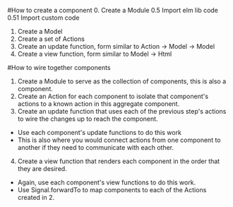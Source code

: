  #How to create a component
 0. Create a Module
 0.5 Import elm lib code
 0.51 Import custom code
 1. Create a Model
 2. Create a set of Actions
 3. Create an update function, form similar to Action -> Model -> Model
 4. Create a view function, form similar to Model -> Html


 #How to wire together components
 1. Create a Module to serve as the collection of components, this is also a component.
 2. Create an Action for each component to isolate that component's actions to a known action in this aggregate component.
 3. Create an update function that uses each of the previous step's actions to wire the changes up to reach the component.
  * Use each component's update functions to do this work
  * This is also where you would connect actions from one component to another if they need to communicate with each other.
 4. Create a view function that renders each component in the order that they are desired.
  * Again, use each component's view functions to do this work.
  * Use Signal.forwardTo to map components to each of the Actions created in 2.
